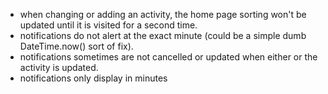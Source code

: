 - when changing or adding an activity, the home page sorting won't be updated until it is visited for a second time.
- notifications do not alert at the exact minute (could be a simple dumb DateTime.now() sort of fix).
- notifications sometimes are not cancelled or updated when either or the activity is updated.
- notifications only display in minutes
